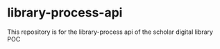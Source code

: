 # library-process-api
This repository is for the library-process api of the scholar digital library POC
